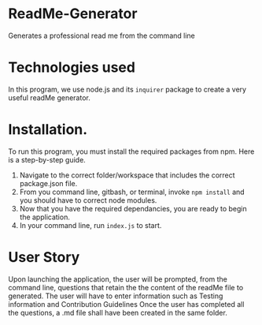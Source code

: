 # ReadMe-Generator
Generates a professional read me from the command line 

# Technologies used
In this program, we use node.js and its `inquirer` package to create a very useful readMe generator.

# Installation.
To run this program, you must install the required packages from npm. Here is a step-by-step guide.
1. Navigate to the correct folder/workspace that includes the correct package.json file. 
2. From you command line, gitbash, or terminal, invoke `npm install` and you should have to correct node modules. 
3. Now that you have the required dependancies, you are ready to begin the application. 
4. In your command line, run `index.js` to start.

# User Story
Upon launching the application, the user will be prompted, from the command line, questions that retain the the 
content of the readMe file to generated. The user will have to enter information such as Testing information and Contribution Guidelines
Once the user has completed all the questions, a .md file shall have been created in the same folder. 
